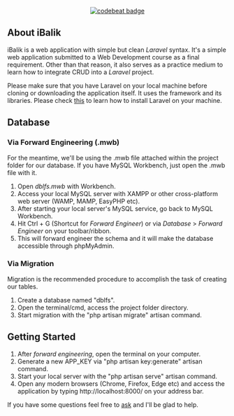 <p align="center"><a href="https://codebeat.co/projects/github-com-nardsqq-ibalik-master"><img alt="codebeat badge" src="https://codebeat.co/badges/c74f73cb-edcc-405d-9095-7cf47ef24f8e" /></a></p>

## About iBalik 

iBalik is a web application with simple but clean *Laravel* syntax. It's a simple web application submitted to a Web Development course as a final requirement. Other than that reason, it also serves as a practice medium to learn how to integrate CRUD into a *Laravel* project.

Please make sure that you have Laravel on your local machine before cloning or downloading the application itself. It uses the framework and its libraries. Please check [this](https://laravel.com/docs/5.4#installing-laravel) to learn how to install Laravel on your machine.

## Database

### Via Forward Engineering (.mwb)

For the meantime, we'll be using the .mwb file attached within the project folder for our database. If you have MySQL Workbench, just open the .mwb file with it.

1. Open *dblfs.mwb* with Workbench.
2. Access your local MySQL server with XAMPP or other cross-platform web server (WAMP, MAMP, EasyPHP etc).
3. After starting your local server's MySQL service, go back to MySQL Workbench.
4. Hit Ctrl + G (Shortcut for *Forward Engineer*) or via *Database* > *Forward Engineer* on your toolbar/ribbon.
5. This will forward engineer the schema and it will make the database accessible through phpMyAdmin.

### Via Migration

Migration is the recommended procedure to accomplish the task of creating our tables.
1. Create a database named "dblfs".
2. Open the terminal/cmd, access the project folder directory.
3. Start migration with the "php artisan migrate" artisan command.

## Getting Started

1. After *forward engineering*, open the terminal on your computer.
2. Generate a new APP_KEY via "php artisan key:generate" artisan command.
3. Start your local server with the "php artisan serve" artisan command.
4. Open any modern browsers (Chrome, Firefox, Edge etc) and access the application by typing http://localhost:8000/ on your address bar.

If you have some questions feel free to [ask](https://github.com/nardsqq/iBalik/issues) and I'll be glad to help.
